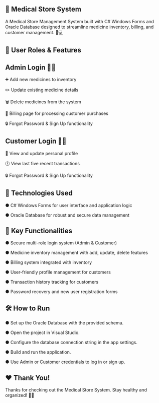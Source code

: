 🏥 Medical Store System
-
A Medical Store Management System built with C# Windows Forms and Oracle Database designed to streamline medicine inventory, billing, and customer management. 💊💻

🔐 User Roles & Features
-
Admin Login 👨‍💼
-
➕ Add new medicines to inventory

✏️ Update existing medicine details

🗑️ Delete medicines from the system

🧾 Billing page for processing customer purchases

🔒 Forgot Password & Sign Up functionality

Customer Login 👩‍💻
-
👤 View and update personal profile

🕔 View last five recent transactions

🔒 Forgot Password & Sign Up functionality

🚀 Technologies Used
-
● C# Windows Forms for user interface and application logic

● Oracle Database for robust and secure data management

🎯 Key Functionalities
-
● Secure multi-role login system (Admin & Customer)

● Medicine inventory management with add, update, delete features

● Billing system integrated with inventory

● User-friendly profile management for customers

● Transaction history tracking for customers

● Password recovery and new user registration forms

🛠️ How to Run
-
● Set up the Oracle Database with the provided schema.

● Open the project in Visual Studio.

● Configure the database connection string in the app settings.

● Build and run the application.

● Use Admin or Customer credentials to log in or sign up.

❤️ Thank You!
-
Thanks for checking out the Medical Store System. Stay healthy and organized! 💙💊

